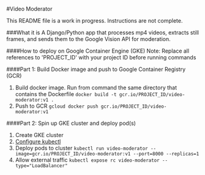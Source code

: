 #Video Moderator

This README file is a work in progress. Instructions are not complete.

###What it is
A Django/Python app that processes mp4 videos, extracts still frames, and sends them to the Google Vision API
for moderation.

####How to deploy on Google Container Engine (GKE)
Note: Replace all references to 'PROJECT_ID' with your project ID before running commands

####Part 1: Build Docker image and push to Google Container Registry (GCR)
1. Build docker image. Run from command the same directory that contains the Dockerfile
`docker build -t gcr.io/PROJECT_ID/video-moderator:v1 .`
2. Push to GCR
`gcloud docker push gcr.io/PROJECT_ID/video-moderator:v1`

####Part 2: Spin up GKE cluster and deploy pod(s)
1. Create GKE cluster
2. [Configure kubectl](https://cloud.google.com/container-engine/docs/before-you-begin#optional_set_gcloud_defaults)
3. Deploy pods to cluster
`kubectl run video-moderator --image=gcr.io/PROJECT_ID/video-moderator:v1 --port=8000 --replicas=1`
4. Allow external traffic
`kubectl expose rc video-moderator --type="LoadBalancer"`
